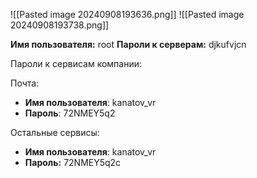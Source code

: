 ![[Pasted image 20240908193636.png]]
![[Pasted image 20240908193738.png]]

__Имя пользователя:__ root
__Пароли к серверам:__ djkufvjcn


Пароли к сервисам компании:

Почта:
- __Имя пользователя__: kanatov_vr
- __Пароль__: 72NMEY5q2

Остальные сервисы:
- __Имя пользователя__: kanatov_vr
- __Пароль:__ 72NMEY5q2c